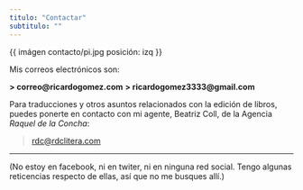 ```yaml
---
titulo: "Contactar"
subtitulo: ""
---
```

{{ imágen contacto/pi.jpg posición: izq }}

Mis correos electrónicos son:

__> correo@ricardogomez.com__
__> ricardogomez3333@gmail.com__

Para traducciones y otros asuntos relacionados con la edición de libros,
puedes ponerte en contacto con mi agente, Beatriz Coll, de la Agencia _Raquel
de la Concha_:

> rdc@rdclitera.com
* * *

(No estoy en facebook, ni en twiter, ni en ninguna red social. Tengo algunas
reticencias respecto de ellas, así que no me busques allí.)

